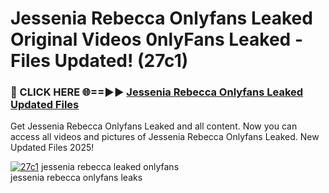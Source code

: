 # Jessenia Rebecca Onlyfans Leaked Original Videos 0nlyFans Leaked - Files Updated! (27c1)

<h3>🔴 CLICK HERE 🌐==►► <a href="https://tinyurl.com/4seja8ks" rel="nofollow">Jessenia Rebecca Onlyfans Leaked Updated Files</a></h3>

Get Jessenia Rebecca Onlyfans Leaked and all content. Now you can access all videos and pictures of Jessenia Rebecca Onlyfans Leaked. New Updated Files 2025!

[![27c1](https://i.imgur.com/EWjZXRe.gif)](https://tinyurl.com/4seja8ks)
jessenia rebecca leaked onlyfans<br>
jessenia rebecca onlyfans leaks